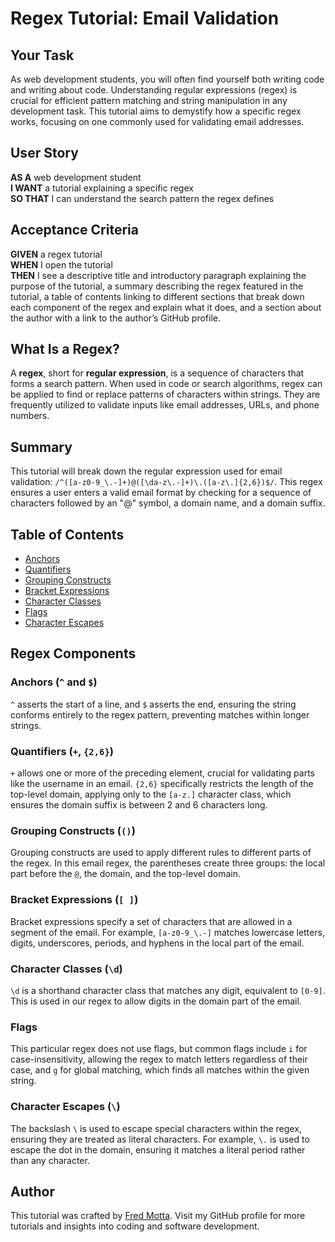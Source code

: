 # Regex Tutorial: Email Validation

## Your Task

As web development students, you will often find yourself both writing code and writing about code. Understanding regular expressions (regex) is crucial for efficient pattern matching and string manipulation in any development task. This tutorial aims to demystify how a specific regex works, focusing on one commonly used for validating email addresses.

## User Story

**AS A** web development student  
**I WANT** a tutorial explaining a specific regex  
**SO THAT** I can understand the search pattern the regex defines

## Acceptance Criteria

**GIVEN** a regex tutorial  
**WHEN** I open the tutorial  
**THEN** I see a descriptive title and introductory paragraph explaining the purpose of the tutorial, a summary describing the regex featured in the tutorial, a table of contents linking to different sections that break down each component of the regex and explain what it does, and a section about the author with a link to the author’s GitHub profile.

## What Is a Regex?

A **regex**, short for **regular expression**, is a sequence of characters that forms a search pattern. When used in code or search algorithms, regex can be applied to find or replace patterns of characters within strings. They are frequently utilized to validate inputs like email addresses, URLs, and phone numbers.

## Summary

This tutorial will break down the regular expression used for email validation: `/^([a-z0-9_\.-]+)@([\da-z\.-]+)\.([a-z\.]{2,6})$/`. This regex ensures a user enters a valid email format by checking for a sequence of characters followed by an "@" symbol, a domain name, and a domain suffix.

## Table of Contents

- [Anchors](#anchors)
- [Quantifiers](#quantifiers)
- [Grouping Constructs](#grouping-constructs)
- [Bracket Expressions](#bracket-expressions)
- [Character Classes](#character-classes)
- [Flags](#flags)
- [Character Escapes](#character-escapes)

## Regex Components

### Anchors (`^` and `$`)

`^` asserts the start of a line, and `$` asserts the end, ensuring the string conforms entirely to the regex pattern, preventing matches within longer strings.

### Quantifiers (`+`, `{2,6}`)

`+` allows one or more of the preceding element, crucial for validating parts like the username in an email. `{2,6}` specifically restricts the length of the top-level domain, applying only to the `[a-z.]` character class, which ensures the domain suffix is between 2 and 6 characters long.

### Grouping Constructs (`()`)

Grouping constructs are used to apply different rules to different parts of the regex. In this email regex, the parentheses create three groups: the local part before the `@`, the domain, and the top-level domain.

### Bracket Expressions (`[ ]`)

Bracket expressions specify a set of characters that are allowed in a segment of the email. For example, `[a-z0-9_\.-]` matches lowercase letters, digits, underscores, periods, and hyphens in the local part of the email.

### Character Classes (`\d`)

`\d` is a shorthand character class that matches any digit, equivalent to `[0-9]`. This is used in our regex to allow digits in the domain part of the email.

### Flags

This particular regex does not use flags, but common flags include `i` for case-insensitivity, allowing the regex to match letters regardless of their case, and `g` for global matching, which finds all matches within the given string.

### Character Escapes (`\`)

The backslash `\` is used to escape special characters within the regex, ensuring they are treated as literal characters. For example, `\.` is used to escape the dot in the domain, ensuring it matches a literal period rather than any character.

## Author

This tutorial was crafted by [Fred Motta](https://github.com/fredm2357). Visit my GitHub profile for more tutorials and insights into coding and software development.